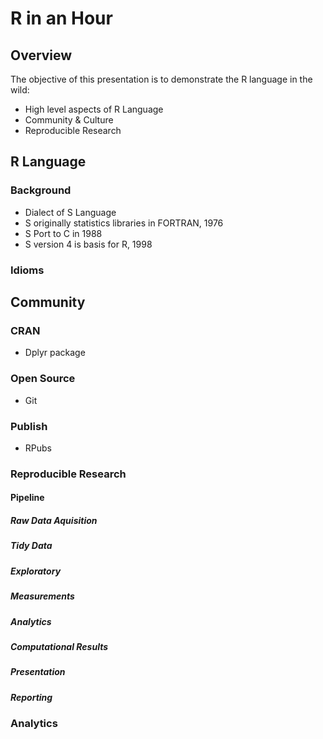 # R in an Hour
## Overview
The objective of this presentation is to demonstrate the R language in the wild:

- High level aspects of R Language
- Community & Culture
- Reproducible Research

## R Language
### Background
- Dialect of S Language
- S originally statistics libraries in FORTRAN, 1976
- S Port to C in 1988
- S version 4 is basis for R, 1998

### Idioms

## Community
### CRAN
- Dplyr package

### Open Source
- Git

### Publish
- RPubs

### Reproducible Research

#### Pipeline

##### Raw Data Aquisition

##### Tidy Data

##### Exploratory

##### Measurements

##### Analytics

##### Computational Results

##### Presentation

##### Reporting

### Analytics

